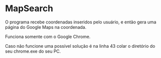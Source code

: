 # MapSearch
O programa recebe coordenadas inseridos pelo usuário,
e então gera uma página do Google Maps na coordenada.

Funciona somente com o Google Chrome.

Caso não funcione uma possível solução é na linha 43 colar
o diretório do seu chrome.exe do seu PC.
